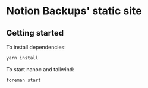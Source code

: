 # Notion Backups' static site

## Getting started

To install dependencies:

```bash
yarn install
```

To start nanoc and tailwind:

```bash
foreman start
```
